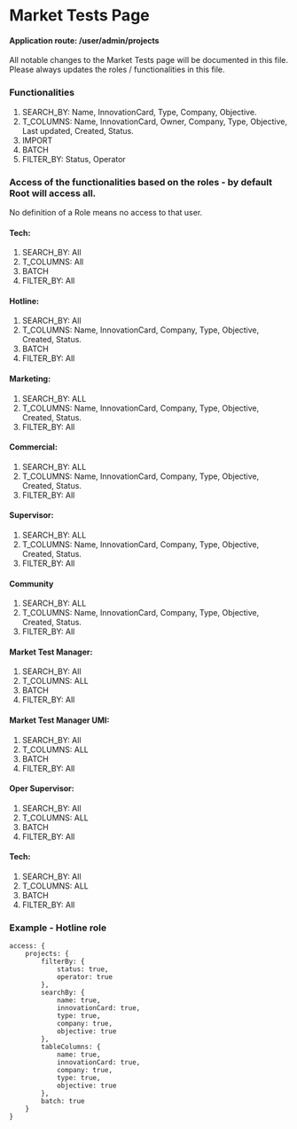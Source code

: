 # Market Tests Page

#### Application route: /user/admin/projects

All notable changes to the Market Tests page will be documented in this file. 
Please always updates the roles / functionalities in this file.  

### Functionalities
1. SEARCH_BY: Name, InnovationCard, Type, Company, Objective.
2. T_COLUMNS: Name, InnovationCard, Owner, Company, Type, Objective, Last updated,
Created, Status.   
3. IMPORT
4. BATCH
5. FILTER_BY: Status, Operator

### Access of the functionalities based on the roles - by default Root will access all.

No definition of a Role means no access to that user.

#### Tech:

1. SEARCH_BY: All
2. T_COLUMNS: All
3. BATCH
4. FILTER_BY: All

#### Hotline: 

1. SEARCH_BY: All
2. T_COLUMNS: Name, InnovationCard, Company, Type, Objective, Created, Status.
3. BATCH
4. FILTER_BY: All

#### Marketing:

1. SEARCH_BY: ALL
2. T_COLUMNS: Name, InnovationCard, Company, Type, Objective, Created, Status.
4. FILTER_BY: All

#### Commercial:

1. SEARCH_BY: ALL
2. T_COLUMNS: Name, InnovationCard, Company, Type, Objective, Created, Status.
4. FILTER_BY: All

#### Supervisor:

1. SEARCH_BY: ALL
2. T_COLUMNS: Name, InnovationCard, Company, Type, Objective, Created, Status.
4. FILTER_BY: All

#### Community

1. SEARCH_BY: ALL
2. T_COLUMNS: Name, InnovationCard, Company, Type, Objective, Created, Status.
4. FILTER_BY: All

#### Market Test Manager:

1. SEARCH_BY: All
2. T_COLUMNS: ALL
3. BATCH
4. FILTER_BY: All

#### Market Test Manager UMI:

1. SEARCH_BY: All
2. T_COLUMNS: ALL
3. BATCH
4. FILTER_BY: All

#### Oper Supervisor:

1. SEARCH_BY: All
2. T_COLUMNS: ALL
3. BATCH
4. FILTER_BY: All

#### Tech:

1. SEARCH_BY: All
2. T_COLUMNS: ALL
3. BATCH
4. FILTER_BY: All

### Example - Hotline role

```
access: { 
    projects: {
        filterBy: {
            status: true, 
            operator: true
        }, 
        searchBy: { 
            name: true, 
            innovationCard: true, 
            type: true, 
            company: true,
            objective: true 
        }, 
        tableColumns: { 
            name: true, 
            innovationCard: true, 
            company: true, 
            type: true, 
            objective: true 
        }, 
        batch: true
    } 
}

```
